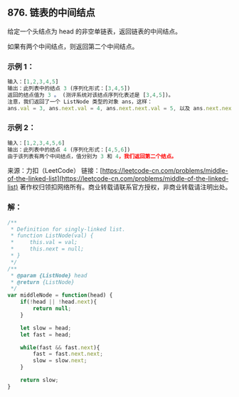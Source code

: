 ## 876. 链表的中间结点

给定一个头结点为 head 的非空单链表，返回链表的中间结点。

如果有两个中间结点，则返回第二个中间结点。

### 示例 1：

```js
输入：[1,2,3,4,5]
输出：此列表中的结点 3 (序列化形式：[3,4,5])
返回的结点值为 3 。 (测评系统对该结点序列化表述是 [3,4,5])。
注意，我们返回了一个 ListNode 类型的对象 ans，这样：
ans.val = 3, ans.next.val = 4, ans.next.next.val = 5, 以及 ans.next.next.next = NULL.
```

### 示例 2：

```js
输入：[1,2,3,4,5,6]
输出：此列表中的结点 4 (序列化形式：[4,5,6])
由于该列表有两个中间结点，值分别为 3 和 4，我们返回第二个结点。
```

来源：力扣（LeetCode）
链接：[https://leetcode-cn.com/problems/middle-of-the-linked-list](https://leetcode-cn.com/problems/middle-of-the-linked-list)
著作权归领扣网络所有。商业转载请联系官方授权，非商业转载请注明出处。

### 解：
```js
/**
 * Definition for singly-linked list.
 * function ListNode(val) {
 *     this.val = val;
 *     this.next = null;
 * }
 */
/**
 * @param {ListNode} head
 * @return {ListNode}
 */
var middleNode = function(head) {
	if(!head || !head.next){
		return null;
	}	

	let slow = head;
	let fast = head;

	while(fast && fast.next){
		fast = fast.next.next;
		slow = slow.next;
	}

	return slow;
}
```
